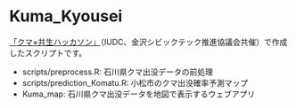 # Kuma_Kyousei

[「クマ×共生ハッカソン」](https://note.com/from_iudc_2025/n/nd902f23f331a)（IUDC、金沢シビックテック推進協議会共催）で作成したスクリプトです。

-   scripts/preprocess.R: 石川県クマ出没データの前処理
-   scripts/prediction_Komatu.R: 小松市のクマ出没確率予測マップ
-   Kuma_map: 石川県クマ出没データを地図で表示するウェブアプリ
